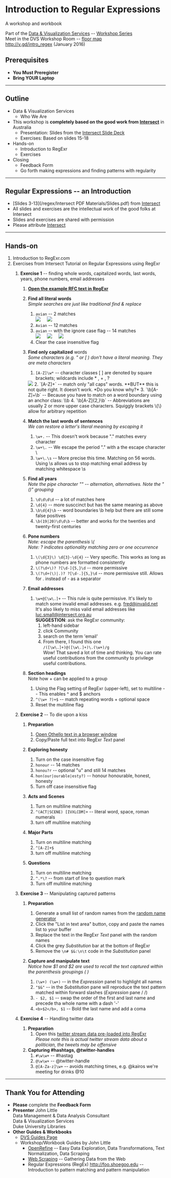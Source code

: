 # Introduction to Regular Expressions
A workshop and workbook

Part of the [Data & Visualization Services](http://library.duke.edu/data) -- [Workshop Series](http://library.duke.edu/data/news)  
Meet in the DVS Workshop Room  -- [floor map](http://library.duke.edu/edge/spaces)  
http://v.gd/intro_regex (January 2016)

## Prerequisites
* **You Must Preregister** 
* **Bring YOUR Laptop**

--------

## Outline
* Data & Visualization Services
	* Who We Are
* This workshop is **completely based on the good work from [Intersect](http://www.intersect.org.au/course-resources)** in Australia
	* Presentation:  Slides from the [Intersect Slide Deck](http://www.intersect.org.au/course-resources)
	* Exercises:  Based on slides 15-18
* Hands-on
	* Introduction to RegExr
	* Exercises
* Closing
	* Feedback Form
	* Go forth making expressions and finding patterns with regularity

---
 
## Regular Expressions -- an Introduction
* [Slides 3-13](/regex/Intersect PDF Materials/Slides.pdf) from [Intersect](http://www.intersect.org.au/course-resources)
* All slides and exercises are the intellectual work of the good folks at Intersect
* Slides and exercises are shared with permission
* Please attribute [Intersect](http://www.intersect.org.au/course-resources)

 
---  

## Hands-on

1. Introduction to RegExr.com 
1. Exercises from Intersect Tutorial on Regular Expressions using RegExr
	1. **Exercise 1** -- finding whole words, capitalized words, last words, years, phone numbers, email addresses
		1. **[Open the example RFC text in RegExr](http://www.regexr.com/3c7gi)** 
		2. **Find all literal words**  
		*Simple searches are just like traditional find & replace*
			1. `avian` -- 2 matches   
			<img src="http://www.clipular.com/c/6697213840326656.png?k=Sr4JJIBaQIQrFV_e22vdal35gLk"> &nbsp; &nbsp; <img src="http://www.clipular.com/c/5482778819821568.png?k=0ABAsScKdMlMhm02iRyZaI6HTFo">
			2. `Avian` -- 12 matches
			3. `avian` -- with the ignore case flag -- 14 matches   
			<img src="http://www.clipular.com/c/4523633702600704.png?k=2ANfuhKq9-YlXhHskHO6UWvkeZ0">  &nbsp; &nbsp; <img src="http://www.clipular.com/c/6101324037881856.png?k=6kHKagztUKV9hfLP2f0z64Euk7E">  &nbsp; &nbsp; <img src="http://www.clipular.com/c/5227111764721664.png?k=J7C2jn8BBj9xTRXVugf8d9K2ui0">
			4. Clear the case insensitive flag   
	   
		5. **Find only capitalized** words   
		*Some characters (e.g. " or \[ ) don't have a literal meaning.  They are meta characters*
			1. `[A-Z]\w*` -- character classes \[ \] are denoted by square brackets; wildcards include \* , \+ , ?   
			<img src="http://www.clipular.com/c/4898985692102656.png?k=IPiLHHWl3MWUjXTW0gbaLf5j_pY">
			2. `[A-Z]+` -- match only "all caps" words.  **BUT** this is not quite right.  It doesn't work.  *Do you know why?*
			3. `\b[A-Z]+\b` -- Because you have to match on a word boundary using an anchor class:  \\b
			4. `\b[A-Z]{2,}\b` -- Abbreviations are usually 2 or more upper case characters.  Squiggly brackets \{\} allow for arbitrary repetition   
	   
		6. **Match the last words of sentences**   
		*We can restore a letter's literal meaning by escaping it*
			1. `\w+.` -- This doesn't work because "." matches every character
			2. `\w+\.` -- We escape the period "." with a the escape character \\
			3. `\w+\.\s` -- More precise this time.  Matching on 56 words.  Using \\s allows us to stop matching email address by matching whitespace \\s      
	
		7. **Find all years**   
		*Note the pipe character "\" -- alternation, alternatives.  Note the "()" grouping*   
			1. `\d\d\d\d` -- a lot of matches here
			2. `\d{4}` -- more susccinct but has the same meaning as above
			3. `\b\d{4}\b` -- word boundaries \\b help but there are still some false positives
			4. `\b(19|20)\d\d\b` -- better and works for the twenties and twenty-first centuries   

		8. **Pone numbers**   
		*Note: escape the parenthesis \\\(*   
		*Note: ? indicates optionality matching zero or one occurrence*
			1. `\(\d{3}\) \d{3}-\d{4}` -- Very specific.  This works as long as phone numbers are formatted consistently
			2. `\(?\d+\)? ?[\d-]{5,}\d` -- more permissive
			3. `\(?\d+(\)|.)? ?[\d-.]{5,}\d`	   -- more permissive still.  Allows for \. instead of - as a separator
	   
		9. **Email addresses**
			1. `\w+@[\w\.]+` -- This rule is quite permissive.  It's likely to match some invalid email addresses. e.g. fred@invalid.net   
			It's also likely to miss valid email addresses like luc.small@intersect.org.au   
			**SUGGESTION**: ask the RegExr community:
				1. left-hand sidebar
				2. click Community
				3. search on the term 'email'
				4. From there, I found this one   
				`/([\w\.]+)@([\w\.]+)\.(\w+)/g`   
				Wow!  That saved a lot of time and thinking.  You can rate useful contributions from the community to privilege useful contributions.
		  
		10. **Section headings**   
		Note how \+ can be applied to a group  
			1. Using the Flag setting of RegExr (upper-left), set to multiline	-- This enables ^ and $ anchors
			2. `^(\w+ ?)+$` -- match repeating words + optional space
			3. Reset the multiline flag   
		
	3. **Exercise 2** -- To die upon a kiss
		1. **Preparation**   
			1. [Open Othello text in a browser window](http://shakespeare.mit.edu/othello/full.html) 
			2. Copy/Paste full text into RegExr *Text* panel   
		
		2. **Exploring honesty**
			1. Turn on the case insensitive flag
			2. `honour` -- 14 matches
			3. `honou?r` -- optional "u"  and still 14 matches
			4. `hon(our|ourable|esty?)` -- honour honourable, honest, honesty
			5. Turn off case insensitive flag
		
		3. **Acts and Scenes**
			1. Turn on multiline matching
			2. `^(ACT|SCENE) [IVXLCDM]+` -- literal word, space, roman numerals
			3. turn off multiline matching   

		4. **Major Parts**
			1. Turn on multiline matching
			2. `^[A-Z]+$`
			3. turn off multiline matching   
		
		5. **Questions**
			1. Turn on multiline matching
			2. `^.*\?` -- from start of line to question mark
			3. Turn off multiline matching   
		
	4. **Exercise 3** -- Manipulating captured patterns
		1. **Preparation**
			1. Generate a small list of random names from the [random name generator](http://listofrandomnames.com/)
			2. Click the "List in text area" button, copy and paste the names list to your buffer
			3. Replace the text in the RegExr *Text* panel with the random names
			4. Click the grey *Substitution* bar at the bottom of RegExr
			5. Remove the `\n# $&:\n\t` code in the *Substitution* panel   
			
		2. **Capture and manipulate text**   
		*Notice how $1 and $2 are used to recall the text captured within the parenthesis groupings \(  \)*
			1. `(\w+) (\w+)` -- in the *Expression* panel to highlight all names
			2. `"$&"` -- in the *Substitution* pane will reproduce the text pattern matched within forward slashes (*Expression* pane \/     \/)
			3. `- $2, $1` -- swap the order of the first and last name and precede tha whole name with a dash '-'
			4. `<b>$2</b>, $1` -- Bold the last name and add a coma   
			
	5. **Exercise 4** -- Handling twitter data
		1. **Preparation**
			1. Open this [twitter stream data pre-loaded into RegExr](http://www.regexr.com/3cfee)   
			*Please note this is actual twitter stream data about a politician, the tweets may be offensive*
		2. **Capturing #hashtags, @twitter-handles**
			1. `#\w\w+` -- #hastag
			2. `@\w\w+` -- @twitter-handle
			3. `@[A-Za-z]\w+` -- avoids matching times, e.g. @kairos we're meeting for drinks @10   
		
---  

## Thank You for Attending

* **Please** complete the **Feedback Form**
* **Presenter** 
John Little   
Data Management & Data Analysis Consultant   
Data & Visualization Services   
Duke University Libraries   
* **Other Guides & Workbooks**
	* [DVS Guides Page](http://library.duke.edu/data/guides)
	* Workshop/Workbook Guides by John Little
		* [OpenRefine](http://v.gd/openrefine) -- Easy Data Exploration, Data Transformations, Text Normalization, Data Scraping
		* [Web Scraping](http://v.gd/webscrapting) -- Gathering Data from the Web
		* Regular Expressions (RegEx) http://foo.shoegoo.edu  -- Introduction to pattern matching and pattern manipulation



   



